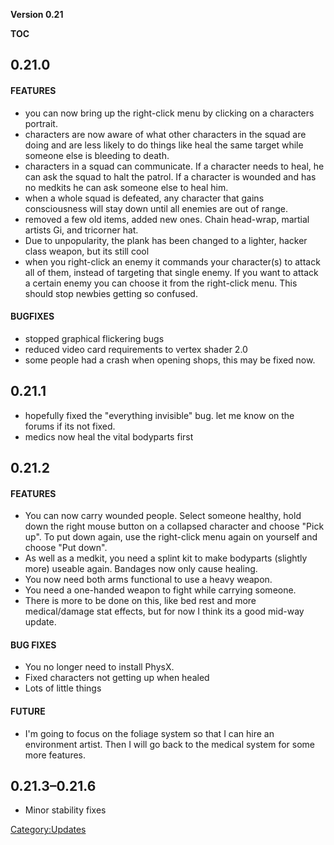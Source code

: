 **Version 0.21**

__TOC__

## 0.21.0

#### FEATURES

- you can now bring up the right-click menu by clicking on a characters
  portrait.
- characters are now aware of what other characters in the squad are
  doing and are less likely to do things like heal the same target while
  someone else is bleeding to death.
- characters in a squad can communicate. If a character needs to heal,
  he can ask the squad to halt the patrol. If a character is wounded and
  has no medkits he can ask someone else to heal him.
- when a whole squad is defeated, any character that gains consciousness
  will stay down until all enemies are out of range.
- removed a few old items, added new ones. Chain head-wrap, martial
  artists Gi, and tricorner hat.
- Due to unpopularity, the plank has been changed to a lighter, hacker
  class weapon, but its still cool
- when you right-click an enemy it commands your character(s) to attack
  all of them, instead of targeting that single enemy. If you want to
  attack a certain enemy you can choose it from the right-click menu.
  This should stop newbies getting so confused.

#### BUGFIXES

- stopped graphical flickering bugs
- reduced video card requirements to vertex shader 2.0
- some people had a crash when opening shops, this may be fixed now.

## 0.21.1

- hopefully fixed the "everything invisible" bug. let me know on the
  forums if its not fixed.
- medics now heal the vital bodyparts first

## 0.21.2

#### FEATURES

- You can now carry wounded people. Select someone healthy, hold down
  the right mouse button on a collapsed character and choose "Pick up".
  To put down again, use the right-click menu again on yourself and
  choose "Put down".
- As well as a medkit, you need a splint kit to make bodyparts (slightly
  more) useable again. Bandages now only cause healing.
- You now need both arms functional to use a heavy weapon.
- You need a one-handed weapon to fight while carrying someone.
- There is more to be done on this, like bed rest and more
  medical/damage stat effects, but for now I think its a good mid-way
  update.

#### BUG FIXES

- You no longer need to install PhysX.
- Fixed characters not getting up when healed
- Lots of little things

#### FUTURE

- I'm going to focus on the foliage system so that I can hire an
  environment artist. Then I will go back to the medical system for some
  more features.

## 0.21.3–0.21.6

- Minor stability fixes

[Category:Updates](Category:Updates "wikilink")